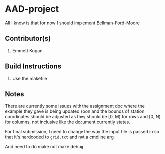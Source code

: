 # AAD-project
All I know is that for now I should implement Bellman-Ford-Moore

## Contributor(s)
1. Emmett Kogan

## Build Instructions
1. Use the makefile

## Notes
There are currently some issues with the assignment doc where the example they gave is being updated soon and the bounds of station coordinates should be adjusted as they should be [0, M) for rows and [0, N) for columns, not inclusive like the document currently states.

For final submission, I need to change the way the input file is passed in so that it's hardcoded to `grid.txt` and not a cmdline arg

And need to do make not make debug